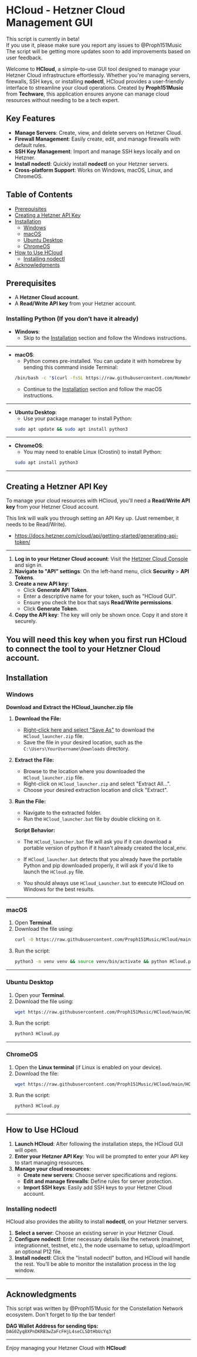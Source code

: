 # HCloud - Hetzner Cloud Management GUI

This script is currently in beta!  
If you use it, please make sure you report any issues to @Proph151Music
The script will be getting more updates soon to add improvements based on user feedback.

Welcome to **HCloud**, a simple-to-use GUI tool designed to manage your Hetzner Cloud infrastructure effortlessly. Whether you're managing servers, firewalls, SSH keys, or installing **nodectl**, HCloud provides a user-friendly interface to streamline your cloud operations. Created by **Proph151Music** from **Techware**, this application ensures anyone can manage cloud resources without needing to be a tech expert.

## Key Features
- **Manage Servers**: Create, view, and delete servers on Hetzner Cloud.
- **Firewall Management**: Easily create, edit, and manage firewalls with default rules.
- **SSH Key Management**: Import and manage SSH keys locally and on Hetzner.
- **Install nodectl**: Quickly install **nodectl** on your Hetzner servers.
- **Cross-platform Support**: Works on Windows, macOS, Linux, and ChromeOS.

## Table of Contents
- [Prerequisites](#prerequisites)
- [Creating a Hetzner API Key](#creating-a-hetzner-api-key)
- [Installation](#installation)
  - [Windows](#windows)
  - [macOS](#macos)
  - [Ubuntu Desktop](#ubuntu-desktop)
  - [ChromeOS](#chromeos)
- [How to Use HCloud](#how-to-use-hcloud)
  - [Installing nodectl](#installing-nodectl)
- [Acknowledgments](#acknowledgments)

## Prerequisites
- A **Hetzner Cloud account**.
- A **Read/Write API key** from your Hetzner account.

### Installing Python (If you don’t have it already)

- **Windows**: 
  - Skip to the [Installation](#installation) section and follow the Windows instructions.
---------------------------------------------------------------------------------
  
- **macOS**:
  - Python comes pre-installed. You can update it with homebrew by sending this command inside Terminal:
   ```bash
   /bin/bash -c "$(curl -fsSL https://raw.githubusercontent.com/Homebrew/install/HEAD/install.sh)" && brew update && brew install python && python3 --version | grep -q '^Python 3\.[1-9][3-9]' || echo "Python version below 3.13, consider updating."
   ```
     - Continue to the [Installation](#installation) section and follow the macOS instructions.
---------------------------------------------------------------------------------

- **Ubuntu Desktop**: 
  - Use your package manager to install Python:
   ```bash
   sudo apt update && sudo apt install python3
   ```
---------------------------------------------------------------------------------

- **ChromeOS**:
  - You may need to enable Linux (Crostini) to install Python:
   ```bash
   sudo apt install python3
   ```
---------------------------------------------------------------------------------

## Creating a Hetzner API Key

To manage your cloud resources with HCloud, you'll need a **Read/Write API key** from your Hetzner Cloud account.

This link will walk you through setting an API Key up. (Just remember, it needs to be Read/Write).
- https://docs.hetzner.com/cloud/api/getting-started/generating-api-token/
---------------------------------------------------------------------------------
1. **Log in to your Hetzner Cloud account**: Visit the [Hetzner Cloud Console](https://console.hetzner.cloud) and sign in.
2. **Navigate to "API" settings**: On the left-hand menu, click **Security** > **API Tokens**.
3. **Create a new API key**:
   - Click **Generate API Token**.
   - Enter a descriptive name for your token, such as "HCloud GUI".
   - Ensure you check the box that says **Read/Write permissions**.
   - Click **Generate Token**.
4. **Copy the API key**: The key will only be shown once. Copy it and store it securely.

You will need this key when you first run HCloud to connect the tool to your Hetzner Cloud account.
---------------------------------------------------------------------------------

## Installation

### Windows

**Download and Extract the HCloud_launcher.zip file**

1. **Download the File:**
   - [Right-click here and select "Save As"](https://github.com/Proph151Music/HCloud/raw/main/Windows/HCloud_Launcher.zip) to download the `HCloud_launcher.zip` file.
   - Save the file in your desired location, such as the `C:\Users\YourUsername\Downloads` directory.

2. **Extract the File:**
   - Browse to the location where you downloaded the `HCloud_launcher.zip` file.
   - Right-click on `HCloud_launcher.zip` and select "Extract All...".
   - Choose your desired extraction location and click "Extract".

3. **Run the File:**
   - Navigate to the extracted folder.
   - Run the `HCloud_launcher.bat` file by double clicking on it.

   **Script Behavior:**
   - The `HCloud_launcher.bat` file will ask you if it can download a portable version of python if it hasn't already created the local_env.
   - If `HCloud_launcher.bat` detects that you already have the portable Python and pip downloaded properly, it will ask if you'd like to launch the `HCloud.py` file.

   - You should always use `HCloud_Launcher.bat` to execute HCloud on Windows for the best results.
---------------------------------------------------------------------------------

### macOS

1. Open **Terminal**.
2. Download the file using:
   ```bash
   curl -O https://raw.githubusercontent.com/Proph151Music/HCloud/main/HCloud.py
   ```
3. Run the script:
   ```bash
   python3 -m venv venv && source venv/bin/activate && python HCloud.py
   ```
---------------------------------------------------------------------------------

### Ubuntu Desktop

1. Open your **Terminal**.
2. Download the file using:
   ```bash
   wget https://raw.githubusercontent.com/Proph151Music/HCloud/main/HCloud.py
   ```
3. Run the script:
   ```bash
   python3 HCloud.py
   ```
---------------------------------------------------------------------------------

### ChromeOS

1. Open the **Linux terminal** (if Linux is enabled on your device).
2. Download the file:
   ```bash
   wget https://raw.githubusercontent.com/Proph151Music/HCloud/main/HCloud.py
   ```
3. Run the script:
   ```bash
   python3 HCloud.py
   ```
---------------------------------------------------------------------------------

## How to Use HCloud

1. **Launch HCloud**: After following the installation steps, the HCloud GUI will open.
2. **Enter your Hetzner API Key**: You will be prompted to enter your API key to start managing resources.
3. **Manage your cloud resources**:
   - **Create new servers**: Choose server specifications and regions.
   - **Edit and manage firewalls**: Define rules for server protection.
   - **Import SSH keys**: Easily add SSH keys to your Hetzner Cloud account.

### Installing nodectl

HCloud also provides the ability to install **nodectl**, on your Hetzner servers.

1. **Select a server**: Choose an existing server in your Hetzner Cloud.
2. **Configure nodectl**: Enter necessary details like the network (mainnet, integrationnet, testnet, etc.), the node username to setup, upload/import an optional P12 file.
3. **Install nodectl**: Click the "Install nodectl" button, and HCloud will handle the rest. You’ll be able to monitor the installation process in the log window.
---------------------------------------------------------------------------------

## Acknowledgments
This script was written by @Proph151Music for the Constellation Network ecosystem. 
Don't forget to tip the bar tender! 

**DAG Wallet Address for sending tips:**
`DAG0Zyq8XPnDKRB3wZaFcFHjL4seCLSDtHbUcYq3`

---

Enjoy managing your Hetzner Cloud with **HCloud**!
